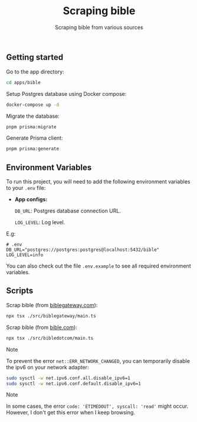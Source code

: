 <div align="center">

  <h1>Scraping bible</h1>

  <p>
    Scraping bible from various sources
  </p>

</div>

<br />

## Getting started

Go to the app directory:

```bash
cd apps/bible
```

Setup Postgres database using Docker compose:

```bash
docker-compose up -d
```

Migrate the database:

```bash
pnpm prisma:migrate
```

Generate Prisma client:

```bash
pnpm prisma:generate
```

## Environment Variables

To run this project, you will need to add the following environment variables to
your `.env` file:

- **App configs:**

  `DB_URL`: Postgres database connection URL.

  `LOG_LEVEL`: Log level.

E.g:

```
# .env
DB_URL="postgres://postgres:postgres@localhost:5432/bible"
LOG_LEVEL=info
```

You can also check out the file `.env.example` to see all required environment
variables.

## Scripts

Scrap bible (from [biblegateway.com](https://www.biblegateway.com/)):

```bash
npx tsx ./src/biblegateway/main.ts
```

Scrap bible (from [bible.com](https://www.bible.com/)):

```bash
npx tsx ./src/bibledotcom/main.ts
```

> [!NOTE]
> To prevent the error `net::ERR_NETWORK_CHANGED`, you can temporarily disable
> the ipv6 on your network adapter:
>
> ```bash
> sudo sysctl -w net.ipv6.conf.all.disable_ipv6=1
> sudo sysctl -w net.ipv6.conf.default.disable_ipv6=1
> ```

> [!NOTE]
> In some cases, the error `code: 'ETIMEDOUT', syscall: 'read'` might occur.
> However, I don't get this error when I keep browsing.
